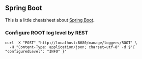 ## Spring Boot 

This is a little cheatsheet about [Spring Boot](https://spring.io/projects/spring-boot).

### Configure ROOT log level by REST
```
curl -X "POST" "http://localhost:8080/manage/loggers/ROOT" \
  -H "Content-Type: application/json; charset=utf-8" -d $'{ "configuredLevel": "INFO" }'
```


